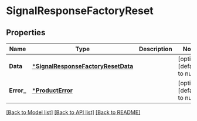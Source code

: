 # SignalResponseFactoryReset

## Properties
Name | Type | Description | Notes
------------ | ------------- | ------------- | -------------
**Data** | [***SignalResponseFactoryResetData**](SignalResponseFactoryReset_data.md) |  | [optional] [default to null]
**Error_** | [***ProductError**](ProductError.md) |  | [optional] [default to null]

[[Back to Model list]](../README.md#documentation-for-models) [[Back to API list]](../README.md#documentation-for-api-endpoints) [[Back to README]](../README.md)


